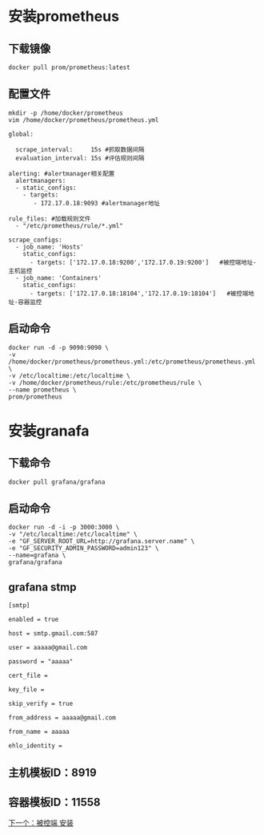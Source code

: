 # 安装prometheus

## 下载镜像

~~~
docker pull prom/prometheus:latest
~~~

## 配置文件

~~~
mkdir -p /home/docker/prometheus
vim /home/docker/prometheus/prometheus.yml
~~~

~~~
global:

  scrape_interval:     15s #抓取数据间隔
  evaluation_interval: 15s #评估规则间隔

alerting: #alertmanager相关配置
  alertmanagers:
  - static_configs:
    - targets:
       - 172.17.0.18:9093 #alertmanager地址

rule_files: #加载规则文件
  - "/etc/prometheus/rule/*.yml"

scrape_configs:
  - job_name: 'Hosts'
    static_configs:
      - targets: ['172.17.0.18:9200','172.17.0.19:9200']   #被控端地址-主机监控
  - job_name: 'Containers'
    static_configs:
      - targets: ['172.17.0.18:18104','172.17.0.19:18104']   #被控端地址-容器监控
~~~

## 启动命令

~~~
docker run -d -p 9090:9090 \
-v /home/docker/prometheus/prometheus.yml:/etc/prometheus/prometheus.yml \
-v /etc/localtime:/etc/localtime \
-v /home/docker/prometheus/rule:/etc/prometheus/rule \
--name prometheus \
prom/prometheus
~~~

# 安装granafa

## 下载命令

~~~
docker pull grafana/grafana 
~~~

## 启动命令

~~~
docker run -d -i -p 3000:3000 \
-v "/etc/localtime:/etc/localtime" \
-e "GF_SERVER_ROOT_URL=http://grafana.server.name" \
-e "GF_SECURITY_ADMIN_PASSWORD=admin123" \
--name=grafana \
grafana/grafana
~~~

## grafana stmp

~~~
[smtp]

enabled = true

host = smtp.gmail.com:587

user = aaaaa@gmail.com

password = "aaaaa"

cert_file =

key_file =

skip_verify = true

from_address = aaaaa@gmail.com

from_name = aaaaa

ehlo_identity =
~~~


## 主机模板ID：8919

## 容器模板ID：11558

[下一个：被控端  安装](https://github.com/deanls1/note/blob/main/prometheus/2.%E8%A2%AB%E6%8E%A7%E7%AB%AF%E5%AE%89%E8%A3%85.md)
